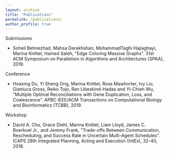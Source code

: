 ```yaml
---
layout: archive
title: "Publications"
permalink: /publications/
author_profile: true
---
```


Submissions
* Soheil Behnezhad, Mahsa Derakhshan, MohammadTaghi Hajiaghayi, Marina Knittel, Hamed Saleh, "Edge Coloring Massive Graphs". 31st ACM Symposium on Parallelism in Algorithms and Architectures (SPAA), 2019.

Conference
* Hoaxing  Du,  Yi  Sheng  Ong,  Marina  Knittel,  Ross  Mawhorter,  Ivy  Liu,  Gianluca  Gross,  Reiko Tojo, Ran Libeskind-Hadas and Yi-Chieh Wu, "Multiple Optimal Reconciliations with Gene Duplication,  Loss,  and  Coalescence".   APBC  IEEE/ACM  Transactions  on  Computational  Biology and Bioinformatics (TCBB), 2019.

Workshop
* David A. Chu, Grace Diehl, Marina Knittel, Liam Lloyd, James C. Boerkoel Jr., and Jeremy Frank, "Trade-offs Between Communication, Rescheduling, and Success Rate in Uncertain Multi-Agent Schedules".  ICAPS 28th Integrated Planning, Acting and Execution (IntEx), 32-40, 2018.
